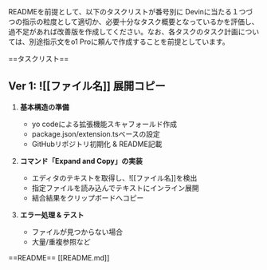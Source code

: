 READMEを前提として、以下のタスクリストが番号別に
Devinに当たる１つづつの指示の粒度として適切か、必要十分なタスク概要となっているかを評価し、過不足があれば改善版を作成してください。なお、各タスクのタスク計画については、別途指示文をo1 Proに頼んで作成することを前提としています。

==タスクリスト==
## Ver 1: ![[ファイル名]] 展開コピー

1. **基本構造の準備**
   * yo codeによる拡張機能スキャフォールド作成
   * package.json/extension.tsベースの設定
   * GitHubリポジトリ初期化 & README記載

2. **コマンド「Expand and Copy」の実装**
   * エディタのテキストを取得し、![[ファイル名]]を検出
   * 指定ファイルを読み込んでテキストにインライン展開
   * 結合結果をクリップボードへコピー

3. **エラー処理 & テスト**
   * ファイルが見つからない場合
   * 大量/重複参照など



==README== 
[[README.md]]